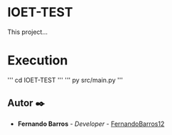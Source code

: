 # IOET-TEST
This project...

# Execution

'''
cd IOET-TEST
'''
'''
py src/main.py 
'''
## Autor ✒️

* **Fernando Barros** - *Developer* - [FernandoBarros12](https://github.com/FernandoBarros12)